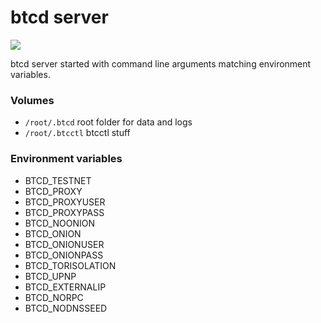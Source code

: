 # btcd server

[![](https://images.microbadger.com/badges/image/lordmike/btcd.svg)](https://microbadger.com/images/lordmike/btcd "Get your own image badge on microbadger.com")

btcd server started with command line arguments matching environment variables.

### Volumes

* `/root/.btcd` root folder for data and logs
* `/root/.btcctl` btcctl stuff

### Environment variables
* BTCD_TESTNET
* BTCD_PROXY
* BTCD_PROXYUSER
* BTCD_PROXYPASS
* BTCD_NOONION
* BTCD_ONION
* BTCD_ONIONUSER
* BTCD_ONIONPASS
* BTCD_TORISOLATION
* BTCD_UPNP
* BTCD_EXTERNALIP
* BTCD_NORPC
* BTCD_NODNSSEED
